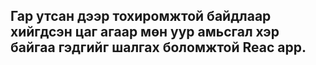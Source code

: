 ## Гар утсан дээр тохиромжтой байдлаар хийгдсэн цаг агаар мөн уур амьсгал хэр байгаа гэдгийг шалгах боломжтой Reac app.
